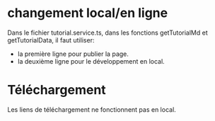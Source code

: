 # changement local/en ligne

Dans le fichier tutorial.service.ts, dans les fonctions getTutorialMd et getTutorialData, il faut utiliser:

- la première ligne pour publier la page.
- la deuxième ligne pour le développement en local.

# Téléchargement

Les liens de téléchargement ne fonctionnent pas en local.
